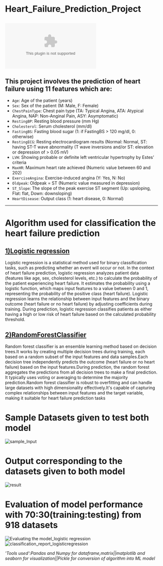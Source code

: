 # Heart_Failure_Prediction_Project

## ![Input CSV file](heart_.csv)

This project involves the prediction of heart failure using 11 features which are:
------------------------------------------------------------------------------
- `Age`: Age of the patient (years)
- `Sex`: Sex of the patient (M: Male, F: Female)
- `ChestPainType`: Chest pain type (TA: Typical Angina, ATA: Atypical Angina, NAP: Non-Anginal Pain, ASY: Asymptomatic)
- `RestingBP`: Resting blood pressure (mm Hg)
- `Cholesterol`: Serum cholesterol (mm/dl)
- `FastingBS`: Fasting blood sugar (1: if FastingBS > 120 mg/dl, 0: otherwise)
- `RestingECG`: Resting electrocardiogram results (Normal: Normal, ST: having ST-T wave abnormality (T wave inversions and/or ST: elevation or depression of > 0.05 mV)
- `LVH`: Showing probable or definite left ventricular hypertrophy by Estes' criteria
- `MaxHR`: Maximum heart rate achieved (Numeric value between 60 and 202)
- `ExerciseAngina`: Exercise-induced angina (Y: Yes, N: No)
- `Oldpeak`: Oldpeak = ST (Numeric value measured in depression)
- `ST_Slope`: The slope of the peak exercise ST segment (Up: upsloping, Flat: flat, Down: downsloping)
- `HeartDisease`: Output class (1: heart disease, 0: Normal)

-------------------------------------------------------------------------------

# Algorithm used for classification the heart failure prediction
## [1)Logistic regression](https://github.com/NANDHAKUMAR-PERIYANNAN/Heart_Failure_Prediction_Project/blob/main/Logisticregression_model.ipynb)
Logistic regression is a statistical method used for binary classification tasks, such as predicting whether an event will occur or not.
In the context of heart failure prediction, logistic regression analyzes patient data (features like age, sex, cholesterol levels, etc.) to calculate the probability of the patient experiencing heart failure.
It estimates the probability using a logistic function, which maps input features to a value between 0 and 1, representing the probability of the positive class (heart failure).
Logistic regression learns the relationship between input features and the binary outcome (heart failure or no heart failure) by adjusting coefficients during training.
During prediction, logistic regression classifies patients as either having a high or low risk of heart failure based on the calculated probability threshold.

## [2)RandomForestClassifier](Randomforestclassifier_model.ipynb)
Random forest classifier is an ensemble learning method based on decision trees.It works by creating multiple decision trees during training, each based on a random subset of the input features and data samples.Each decision tree independently predicts the outcome (heart failure or no heart failure) based on the input features.During prediction, the random forest aggregates the predictions from all decision trees to make a final prediction. It typically uses voting or averaging to determine the majority prediction.Random forest classifier is robust to overfitting and can handle large datasets with high dimensionality effectively.It's capable of capturing complex relationships between input features and the target variable, making it suitable for heart failure prediction tasks



# Sample Datasets given to test both model
![sample_Input](https://github.com/NANDHAKUMAR-PERIYANNAN/Heart_Failure_Prediction_Project/assets/93268682/f8905806-89e6-4a1a-b054-fc057d452918)

# Output corresponding to the datasets given to both model
![result](https://github.com/NANDHAKUMAR-PERIYANNAN/Heart_Failure_Prediction_Project/assets/93268682/87a658d7-f16a-4bf4-8adf-9b2b7cf5a399)

# Evaluation of model performance with 70:30(training:testing) from 918 datasets
![Evaluating the model_logistic regression](https://github.com/NANDHAKUMAR-PERIYANNAN/Heart_Failure_Prediction_Project/assets/93268682/bb444900-268c-4c34-9a3a-fd3dfc67e753)
![classification_report_logisticregression](https://github.com/NANDHAKUMAR-PERIYANNAN/Heart_Failure_Prediction_Project/assets/93268682/f7eff60f-bb04-43cd-94c6-272765fa2134)

_'Tools used'_:_Pandas and Numpy for dataframe,matrix||matplotlib and seaborn for visualization||Pickle for conversion of algorithm into ML model_

